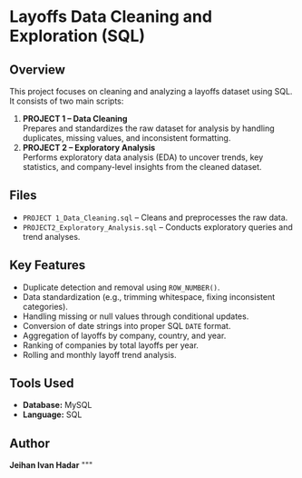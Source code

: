 # Layoffs Data Cleaning and Exploration (SQL)

## Overview
This project focuses on cleaning and analyzing a layoffs dataset using SQL. It consists of two main scripts:
1. **PROJECT 1 – Data Cleaning**  
   Prepares and standardizes the raw dataset for analysis by handling duplicates, missing values, and inconsistent formatting.  
2. **PROJECT 2 – Exploratory Analysis**  
   Performs exploratory data analysis (EDA) to uncover trends, key statistics, and company-level insights from the cleaned dataset.

## Files
- `PROJECT 1_Data_Cleaning.sql` – Cleans and preprocesses the raw data.  
- `PROJECT2_Exploratory_Analysis.sql` – Conducts exploratory queries and trend analyses.

## Key Features
- Duplicate detection and removal using `ROW_NUMBER()`.
- Data standardization (e.g., trimming whitespace, fixing inconsistent categories).
- Handling missing or null values through conditional updates.
- Conversion of date strings into proper SQL `DATE` format.
- Aggregation of layoffs by company, country, and year.
- Ranking of companies by total layoffs per year.
- Rolling and monthly layoff trend analysis.

## Tools Used
- **Database:** MySQL  
- **Language:** SQL  

## Author
**Jeihan Ivan Hadar**
"""

